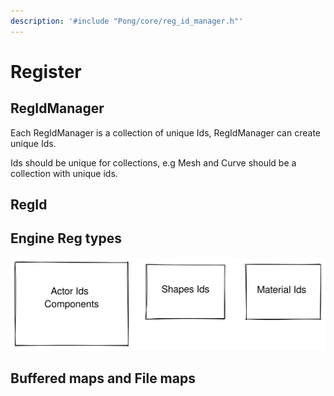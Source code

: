 ```yaml
---
description: '#include "Pong/core/reg_id_manager.h"'
---
```


# Register

## RegIdManager

Each RegIdManager is a collection of unique Ids, RegIdManager can create unique Ids.

Ids should be unique for collections, e.g Mesh and Curve should be a collection with unique ids.



## RegId

## Engine Reg types

<img src="../.gitbook/assets/file.drawing.svg" alt="" class="gitbook-drawing">

## Buffered maps and File maps
